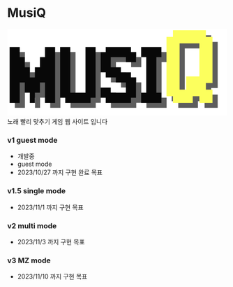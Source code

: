 # MusiQ

<img src="./frontend/src/assets/svgs/logo.svg">
<br/>
노래 빨리 맞추기 게임 웹 사이트 입니다

### v1 guest mode

- 개발중
- guest mode
- 2023/10/27 까지 구현 완료 목표

### v1.5 single mode

- 2023/11/1 까지 구현 목표

### v2 multi mode

- 2023/11/3 까지 구현 목표

### v3 MZ mode

- 2023/11/10 까지 구현 목표
